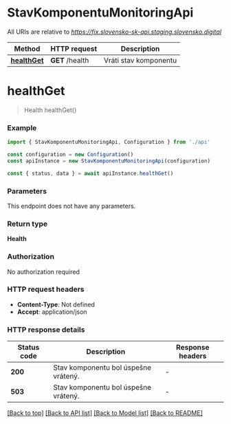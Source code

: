 # StavKomponentuMonitoringApi

All URIs are relative to *https://fix.slovensko-sk-api.staging.slovensko.digital*

| Method                      | HTTP request    | Description           |
| --------------------------- | --------------- | --------------------- |
| [**healthGet**](#healthget) | **GET** /health | Vráti stav komponentu |

# **healthGet**

> Health healthGet()

### Example

```typescript
import { StavKomponentuMonitoringApi, Configuration } from './api'

const configuration = new Configuration()
const apiInstance = new StavKomponentuMonitoringApi(configuration)

const { status, data } = await apiInstance.healthGet()
```

### Parameters

This endpoint does not have any parameters.

### Return type

**Health**

### Authorization

No authorization required

### HTTP request headers

- **Content-Type**: Not defined
- **Accept**: application/json

### HTTP response details

| Status code | Description                          | Response headers |
| ----------- | ------------------------------------ | ---------------- |
| **200**     | Stav komponentu bol úspešne vrátený. | -                |
| **503**     | Stav komponentu bol úspešne vrátený. | -                |

[[Back to top]](#) [[Back to API list]](../README.md#documentation-for-api-endpoints) [[Back to Model list]](../README.md#documentation-for-models) [[Back to README]](../README.md)

